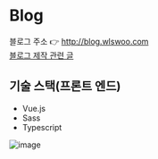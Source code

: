 # Blog

블로그 주소 👉 <http://blog.wlswoo.com>  
[블로그 제작 관련 글](http://blog.wlswoo.com/4) 

## 기술 스택(프론트 엔드)
- Vue.js
- Sass
- Typescript

![image](https://user-images.githubusercontent.com/49791336/78321799-e7f80200-75a7-11ea-891c-b576d050afdf.png)
